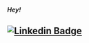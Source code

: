 ##### Hey! 

[![Linkedin Badge](https://img.shields.io/badge/-jlim-blue?style=flat&logo=Linkedin&logoColor=white&link=https://https://www.linkedin.com/in/fazal-elahi/)](https://www.linkedin.com/in/fazal-elahi/)
---


<!--
**Fazal-Elahi/Fazal-Elahi** is a ✨ _special_ ✨ repository because its `README.md` (this file) appears on your GitHub profile.

Here are some ideas to get you started:

- 🔭 I’m currently working on ...
- 🌱 I’m currently learning ...
- 👯 I’m looking to collaborate on ...
- 🤔 I’m looking for help with ...
- 💬 Ask me about ...
- 📫 How to reach me: ...
- 😄 Pronouns: ...
- ⚡ Fun fact: ...
-->
